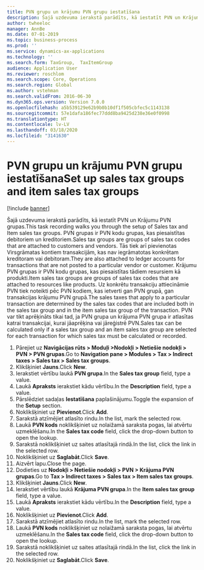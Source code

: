```yaml
---
title: PVN grupu un krājumu PVN grupu iestatīšana
description: Šajā uzdevuma ierakstā parādīts, kā iestatīt PVN un Krājumu PVN grupas.
author: twheeloc
manager: AnnBe
ms.date: 07-01-2019
ms.topic: business-process
ms.prod: ''
ms.service: dynamics-ax-applications
ms.technology: ''
ms.search.form: TaxGroup,  TaxItemGroup
audience: Application User
ms.reviewer: roschlom
ms.search.scope: Core, Operations
ms.search.region: Global
ms.author: vstehman
ms.search.validFrom: 2016-06-30
ms.dyn365.ops.version: Version 7.0.0
ms.openlocfilehash: a5b539129e62b9b0b10df1f505cbfec5c1143138
ms.sourcegitcommit: 57e1dafa186fec77ddd8ba9425d238e36e0f0998
ms.translationtype: HT
ms.contentlocale: lv-LV
ms.lasthandoff: 03/18/2020
ms.locfileid: "3141630"
---
```

# <a name="set-up-sales-tax-groups-and-item-sales-tax-groups"></a><span data-ttu-id="8db0d-103">PVN grupu un krājumu PVN grupu iestatīšana</span><span class="sxs-lookup"><span data-stu-id="8db0d-103">Set up sales tax groups and item sales tax groups</span></span>

[!include [banner](../../includes/banner.md)]

<span data-ttu-id="8db0d-104">Šajā uzdevuma ierakstā parādīts, kā iestatīt PVN un Krājumu PVN grupas.</span><span class="sxs-lookup"><span data-stu-id="8db0d-104">This task recording walks you through the setup of Sales tax and Item sales tax groups.</span></span> <span data-ttu-id="8db0d-105">PVN grupas ir PVN kodu grupas, kas piesaistītas debitoriem un kreditoriem.</span><span class="sxs-lookup"><span data-stu-id="8db0d-105">Sales tax groups are groups of sales tax codes that are attached to customers and vendors.</span></span> <span data-ttu-id="8db0d-106">Tās tiek arī pievienotas Virsgrāmatas kontiem transakcijām, kas nav iegrāmatotas konkrētam kreditoram vai debitoram.</span><span class="sxs-lookup"><span data-stu-id="8db0d-106">They are also attached to ledger accounts for transactions that are not posted to a particular vendor or customer.</span></span>  <span data-ttu-id="8db0d-107">Krājumu PVN grupas ir PVN kodu grupas, kas piesaistītas tādiem resursiem kā produkti.</span><span class="sxs-lookup"><span data-stu-id="8db0d-107">Item sales tax groups are groups of sales tax codes that are attached to resources like products.</span></span>  <span data-ttu-id="8db0d-108">Uz konkrētu transakciju attiecināmie PVN tiek noteikti pēc PVN kodiem, kas ietverti gan PVN grupā, gan transakcijas krājumu PVN grupā.</span><span class="sxs-lookup"><span data-stu-id="8db0d-108">The sales taxes that apply to a particular transaction are determined by the sales tax codes that are included both in the sales tax group and in the item sales tax group of the transaction.</span></span>  <span data-ttu-id="8db0d-109">PVN var tikt aprēķināts tikai tad, ja PVN grupa un krājuma PVN grupa ir atlasītas katrai transakcijai, kurai jāaprēķina vai jāreģistrē PVN.</span><span class="sxs-lookup"><span data-stu-id="8db0d-109">Sales tax can be calculated only if a sales tax group and an item sales tax group are selected for each transaction for which sales tax must be calculated or recorded.</span></span>  

1. <span data-ttu-id="8db0d-110">Pārejiet uz **Navigācijas rūts > Moduļi >Nodokļi > Netiešie nodokļi > PVN > PVN grupas**.</span><span class="sxs-lookup"><span data-stu-id="8db0d-110">Go to **Navigation pane > Modules > Tax > Indirect taxes > Sales tax > Sales tax groups**.</span></span>
2. <span data-ttu-id="8db0d-111">Klikšķiniet **Jauns**.</span><span class="sxs-lookup"><span data-stu-id="8db0d-111">Click **New**.</span></span>
3. <span data-ttu-id="8db0d-112">Ierakstiet vērtību laukā **PVN grupa**.</span><span class="sxs-lookup"><span data-stu-id="8db0d-112">In the **Sales tax group** field, type a value.</span></span>
4. <span data-ttu-id="8db0d-113">Laukā **Apraksts** ierakstiet kādu vērtību.</span><span class="sxs-lookup"><span data-stu-id="8db0d-113">In the **Description** field, type a value.</span></span>
5. <span data-ttu-id="8db0d-114">Pārslēdziet sadaļas **Iestatīšana** paplašinājumu.</span><span class="sxs-lookup"><span data-stu-id="8db0d-114">Toggle the expansion of the **Setup** section.</span></span>
6. <span data-ttu-id="8db0d-115">Noklikšķiniet uz **Pievienot**.</span><span class="sxs-lookup"><span data-stu-id="8db0d-115">Click **Add**.</span></span>
7. <span data-ttu-id="8db0d-116">Sarakstā atzīmējiet atlasīto rindu.</span><span class="sxs-lookup"><span data-stu-id="8db0d-116">In the list, mark the selected row.</span></span>
8. <span data-ttu-id="8db0d-117">Laukā **PVN kods** noklikšķiniet uz nolaižamā saraksta pogas, lai atvērtu uzmeklēšanu.</span><span class="sxs-lookup"><span data-stu-id="8db0d-117">In the **Sales tax code** field, click the drop-down button to open the lookup.</span></span>
9. <span data-ttu-id="8db0d-118">Sarakstā noklikšķiniet uz saites atlasītajā rindā.</span><span class="sxs-lookup"><span data-stu-id="8db0d-118">In the list, click the link in the selected row.</span></span>
10. <span data-ttu-id="8db0d-119">Noklikšķiniet uz **Saglabāt**.</span><span class="sxs-lookup"><span data-stu-id="8db0d-119">Click **Save**.</span></span>
11. <span data-ttu-id="8db0d-120">Aizvērt lapu.</span><span class="sxs-lookup"><span data-stu-id="8db0d-120">Close the page.</span></span>
12. <span data-ttu-id="8db0d-121">Dodieties uz **Nodokļi > Netiešie nodokļi > PVN > Krājuma PVN grupas**.</span><span class="sxs-lookup"><span data-stu-id="8db0d-121">Go to **Tax > Indirect taxes > Sales tax > Item sales tax groups**.</span></span>
13. <span data-ttu-id="8db0d-122">Klikšķiniet **Jauns**.</span><span class="sxs-lookup"><span data-stu-id="8db0d-122">Click **New**.</span></span>
14. <span data-ttu-id="8db0d-123">Ierakstiet vērtību laukā **Krājuma PVN grupa**.</span><span class="sxs-lookup"><span data-stu-id="8db0d-123">In the **Item sales tax group** field, type a value.</span></span>
15. <span data-ttu-id="8db0d-124">Laukā **Apraksts** ierakstiet kādu vērtību.</span><span class="sxs-lookup"><span data-stu-id="8db0d-124">In the **Description** field, type a value.</span></span>
16. <span data-ttu-id="8db0d-125">Noklikšķiniet uz **Pievienot**.</span><span class="sxs-lookup"><span data-stu-id="8db0d-125">Click **Add**.</span></span>
17. <span data-ttu-id="8db0d-126">Sarakstā atzīmējiet atlasīto rindu.</span><span class="sxs-lookup"><span data-stu-id="8db0d-126">In the list, mark the selected row.</span></span>
18. <span data-ttu-id="8db0d-127">Laukā **PVN kods** noklikšķiniet uz nolaižamā saraksta pogas, lai atvērtu uzmeklēšanu.</span><span class="sxs-lookup"><span data-stu-id="8db0d-127">In the **Sales tax code** field, click the drop-down button to open the lookup.</span></span>
19. <span data-ttu-id="8db0d-128">Sarakstā noklikšķiniet uz saites atlasītajā rindā.</span><span class="sxs-lookup"><span data-stu-id="8db0d-128">In the list, click the link in the selected row.</span></span>
20. <span data-ttu-id="8db0d-129">Noklikšķiniet uz **Saglabāt**.</span><span class="sxs-lookup"><span data-stu-id="8db0d-129">Click **Save**.</span></span>

